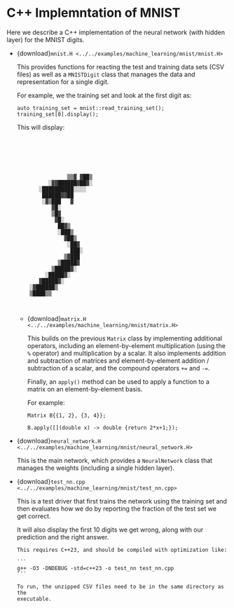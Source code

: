 # C++ Implemntation of MNIST

Here we describe a C++ implementation of the neural network (with
hidden layer) for the MNIST digits.

* {download}`mnist.H <../../examples/machine_learning/mnist/mnist.H>`

  This provides functions for reacting the test and training data sets
  (CSV files) as well as a `MNISTDigit` class that manages the data
  and representation for a single digit.

  For example, we the training set and look at the first digit as:

  ```
  auto training_set = mnist::read_training_set();
  training_set[0].display();
  ```

  This will display:

  ```






                  ▒▒▓ ▓██▒    
            ░▓▓██████▓██▓░    
         ░██████████░░░░      
          ██████▓▓██          
          ░▓▒███   ▓          
             ▓█░              
             ▒█▓              
              ▓█░             
               ██▓▒           
               ░███▒          
                 ▓██▒         
                  ░██▓        
                   ███░       
                 ▒▓███        
               ▒█████▓        
             ▒█████▓░         
           ░█████▓░           
         ▓█████▓░             
      ░▓██████▒               
      ▒████▒▒                 
                              
                              
  ```

  * {download}`matrix.H <../../examples/machine_learning/mnist/matrix.H>`

    This builds on the previous `Matrix` class by implementing
    additional operators, including an element-by-element
    multiplication (using the `%` operator) and multiplication by
    a scalar.  It also implements addition and subtraction of matrices
    and element-by-element addition / subtraction of a scalar, and
    the compound operators `+=` and `-=`.

    Finally, an `apply()` method can be used to apply a function to
    a matrix on an element-by-element basis.

    For example:

    ```
    Matrix B{{1, 2}, {3, 4}};

    B.apply([](double x) -> double {return 2*x+1;});
    ```

* {download}`neural_network.H <../../examples/machine_learning/mnist/neural_network.H>`

  This is the main network, which provides a `NeuralNetwork` class that manages the
  weights (including a single hidden layer).
  
* {download}`test_nn.cpp <../../examples/machine_learning/mnist/test_nn.cpp>`

  This is a test driver that first trains the network using the training set
  and then evaluates how we do by reporting the fraction of the test set we get
  correct.
  
  It will also display the first 10 digits we get wrong, along with our prediction
  and the right answer.
  
  ````{note}
  This requires C++23, and should be compiled with optimization like:
  
  ```
  g++ -O3 -DNDEBUG -std=c++23 -o test_nn test_nn.cpp
  ```
  ````
  
  ```{note}
  To run, the unzipped CSV files need to be in the same directory as the
  executable.
  ```
  
